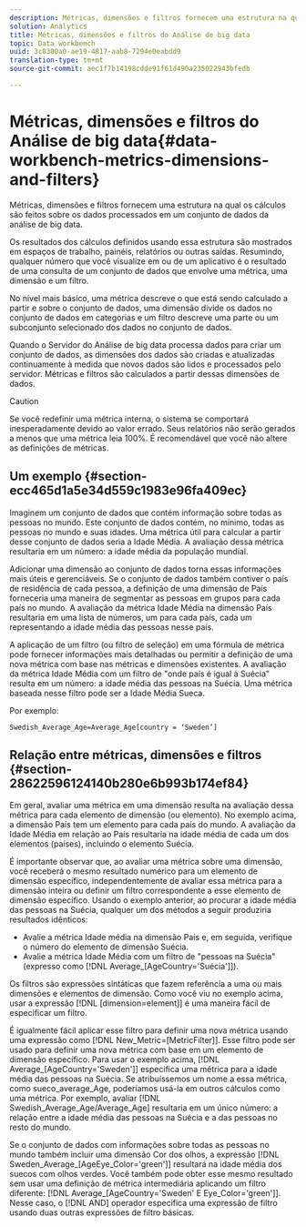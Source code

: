 ```yaml
---
description: Métricas, dimensões e filtros fornecem uma estrutura na qual os cálculos são feitos sobre os dados processados em um conjunto de dados da análise de big data.
solution: Analytics
title: Métricas, dimensões e filtros do Análise de big data
topic: Data workbench
uuid: 3c0300a0-ae19-4817-aab8-7294e0eabdd9
translation-type: tm+mt
source-git-commit: aec1f7b14198cdde91f61d490a235022943bfedb

---
```



# Métricas, dimensões e filtros do Análise de big data{#data-workbench-metrics-dimensions-and-filters}

Métricas, dimensões e filtros fornecem uma estrutura na qual os cálculos são feitos sobre os dados processados em um conjunto de dados da análise de big data.

Os resultados dos cálculos definidos usando essa estrutura são mostrados em espaços de trabalho, painéis, relatórios ou outras saídas. Resumindo, qualquer número que você visualize em ou de um aplicativo é o resultado de uma consulta de um conjunto de dados que envolve uma métrica, uma dimensão e um filtro.

No nível mais básico, uma métrica descreve o que está sendo calculado a partir e sobre o conjunto de dados, uma dimensão divide os dados no conjunto de dados em categorias e um filtro descreve uma parte ou um subconjunto selecionado dos dados no conjunto de dados.

Quando o Servidor do Análise de big data processa dados para criar um conjunto de dados, as dimensões dos dados são criadas e atualizadas continuamente à medida que novos dados são lidos e processados pelo servidor. Métricas e filtros são calculados a partir dessas dimensões de dados.

>[!CAUTION]
>
>Se você redefinir uma métrica interna, o sistema se comportará inesperadamente devido ao valor errado. Seus relatórios não serão gerados a menos que uma métrica leia 100%. É recomendável que você não altere as definições de métricas.

## Um exemplo {#section-ecc465d1a5e34d559c1983e96fa409ec}

Imaginem um conjunto de dados que contém informação sobre todas as pessoas no mundo. Este conjunto de dados contém, no mínimo, todas as pessoas no mundo e suas idades. Uma métrica útil para calcular a partir desse conjunto de dados seria a Idade Média. A avaliação dessa métrica resultaria em um número: a idade média da população mundial.

Adicionar uma dimensão ao conjunto de dados torna essas informações mais úteis e gerenciáveis. Se o conjunto de dados também contiver o país de residência de cada pessoa, a definição de uma dimensão de País forneceria uma maneira de segmentar as pessoas em grupos para cada país no mundo. A avaliação da métrica Idade Média na dimensão País resultaria em uma lista de números, um para cada país, cada um representando a idade média das pessoas nesse país.

A aplicação de um filtro (ou filtro de seleção) em uma fórmula de métrica pode fornecer informações mais detalhadas ou permitir a definição de uma nova métrica com base nas métricas e dimensões existentes. A avaliação da métrica Idade Média com um filtro de &quot;onde país é igual à Suécia&quot; resulta em um número: a idade média das pessoas na Suécia. Uma métrica baseada nesse filtro pode ser a Idade Média Sueca.

Por exemplo:

```
Swedish_Average_Age=Average_Age[country = ‘Sweden’]
```

## Relação entre métricas, dimensões e filtros {#section-28622596124140b280e6b993b174ef84}

Em geral, avaliar uma métrica em uma dimensão resulta na avaliação dessa métrica para cada elemento de dimensão (ou elemento). No exemplo acima, a dimensão País tem um elemento para cada país do mundo. A avaliação da Idade Média em relação ao País resultaria na idade média de cada um dos elementos (países), incluindo o elemento Suécia.

É importante observar que, ao avaliar uma métrica sobre uma dimensão, você receberá o mesmo resultado numérico para um elemento de dimensão específico, independentemente de avaliar essa métrica para a dimensão inteira ou definir um filtro correspondente a esse elemento de dimensão específico. Usando o exemplo anterior, ao procurar a idade média das pessoas na Suécia, qualquer um dos métodos a seguir produziria resultados idênticos:

* Avalie a métrica Idade média na dimensão País e, em seguida, verifique o número do elemento de dimensão Suécia.
* Avalie a métrica Idade Média com um filtro de &quot;pessoas na Suécia&quot; (expresso como [!DNL Average_[AgeCountry=&#39;Suécia&#39;]]).

Os filtros são expressões sintáticas que fazem referência a uma ou mais dimensões e elementos de dimensão. Como você viu no exemplo acima, usar a expressão [!DNL [dimension=element]] é uma maneira fácil de especificar um filtro.

É igualmente fácil aplicar esse filtro para definir uma nova métrica usando uma expressão como [!DNL New_Metric=[MetricFilter]]. Esse filtro pode ser usado para definir uma nova métrica com base em um elemento de dimensão específico. Para usar o exemplo acima, [!DNL Average_[AgeCountry=&#39;Sweden&#39;]] especifica uma métrica para a idade média das pessoas na Suécia. Se atribuíssemos um nome a essa métrica, como sueco_average_Age, poderíamos usá-la em outros cálculos como uma métrica. Por exemplo, avaliar [!DNL Swedish_Average_Age/Average_Age] resultaria em um único número: a relação entre a idade média das pessoas na Suécia e a das pessoas no resto do mundo.

Se o conjunto de dados com informações sobre todas as pessoas no mundo também incluir uma dimensão Cor dos olhos, a expressão [!DNL Sweden_Average_[AgeEye_Color=&#39;green&#39;]] resultará na idade média dos suecos com olhos verdes. Você também pode obter esse mesmo resultado sem usar uma definição de métrica intermediária aplicando um filtro diferente: [!DNL Average_[AgeCountry=&#39;Sweden&#39; E Eye_Color=&#39;green&#39;]]. Nesse caso, o [!DNL AND] operador especifica uma expressão de filtro usando duas outras expressões de filtro básicas.
